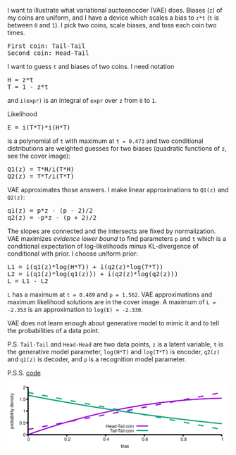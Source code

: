 I want to illustrate what variational auctoenocder (VAE) does. Biases
(`z`) of my coins are uniform, and I have a device which scales a bias
to `z*t` (`t` is between `0` and `1`). I pick two coins, scale
biases, and toss each coin two times.

<pre>
First coin: Tail-Tail
Second coin: Head-Tail
</pre>

I want to guess `t` and biases of two coins. I need notation
<pre>
H = z*t
T = 1 - z*t
</pre>
and `i(expr)` is an integral of `expr` over `z` from `0` to `1`.

Likelihood
<pre>
E = i(T*T)*i(H*T)
</pre>

is a polynomial of `t` with maximum at `t = 0.473` and two conditional
distributions are weighted guesses for two biases (quadratic functions
of `z`, see the cover image):

<pre>
Q1(z) = T*H/i(T*H)
Q2(z) = T*T/i(T*T)
</pre>

VAE approximates those answers. I make linear approximations to `Q1(z)` and `Q2(z)`:

<pre>
q1(z) = p*z - (p - 2)/2
q2(z) = -p*z - (p + 2)/2
</pre>

The slopes are connected and the intersects are fixed by normalization. VAE
maximizes _evidence lower bound_ to find parameters `p` and `t` which
is a conditional expectation of log-likelihoods minus KL-divergence of
conditional with prior. I choose uniform prior:

<pre>
L1 = i(q1(z)*log(H*T)) + i(q2(z)*log(T*T))
L2 = i(q1(z)*log(q1(z))) + i(q2(z)*log(q2(z)))
L = L1 - L2
</pre>

`L` has a maximum at `t = 0.489` and `p = 1.562`. VAE approximations
and maximum likelihood solutions are in the cover image.  A maximum of
`L = -2.353` is an approximation to `log(E) = -2.330`.

VAE does not learn enough about generative model to mimic it and to
tell the probabilities of a data point.

P.S. `Tail-Tail` and `Head-Head` are two data points, `z` is a latent
variable, `t` is the generative model parameter, `log(H*T)` and
`log(T*T)` is encoder, `q2(z)` and `q1(z)` is decoder, and `p` is a
recognition model parameter.

P.S.S. [code](vae.mac)

<img src="vai.png" align="center">

